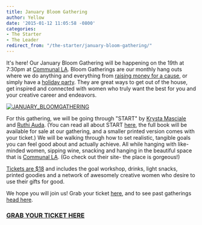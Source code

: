 ```yaml
---
title: January Bloom Gathering
author: Yellow
date: '2015-01-12 11:05:58 -0800'
categories:
- The Starter
- The Leader
redirect_from: "/the-starter/january-bloom-gathering/"
---
```


It's here! Our January Bloom Gathering will be happening on the 19th at 7:30pm at [Communal LA](http://www.communal-la.com/). Bloom Gatherings are our monthly hang outs where we do anything and everything from [raising money for a cause](http://yellowconference.com/category/bloom-for-hope/), or simply have a [holiday party](http://yellowconference.com/december-bloom-gathering-recap/). They are great ways to get out of the house, get inspired and connected with women who truly want the best for you and your creative career and endeavors.

[![JANUARY_BLOOMGATHERING](https://yellow-blog-images.imgix.net/2015/01/JANUARY_BLOOMGATHERING.jpg)](https://yellow-blog-images.imgix.net/2015/01/JANUARY_BLOOMGATHERING.jpg)

For this gathering, we will be going through "START" by [Krysta Masciale](http://www.stilettosontherocks.com/) and [Ruthi Auda](http://work.ruthiauda.com/). (You can read all about START [here](http://www.stilettosontherocks.com/start-your-quarterly-guide-to-goal-domination/), the full book will be available for sale at our gathering, and a smaller printed version comes with your ticket.) We will be walking through how to set realistic, tangible goals you can feel good about and actually achieve. All while hanging with like-minded women, sipping wine, snacking and hanging in the beautiful space that is [Communal LA](http://www.communal-la.com/). (Go check out their site- the place is gorgeous!)

[Tickets are $18](https://ti.to/yellowconference/januarybloomgathering) and includes the goal workshop, drinks, light snacks, printed goodies and a network of awesomely creative women who desire to use their gifts for good.

We hope you will join us! Grab your ticket [here](https://ti.to/yellowconference/januarybloomgathering), and to see past gatherings [head here](http://yellowconference.com/category/bloom-gatherings/).

### [GRAB YOUR TICKET HERE](https://ti.to/yellowconference/januarybloomgathering)
